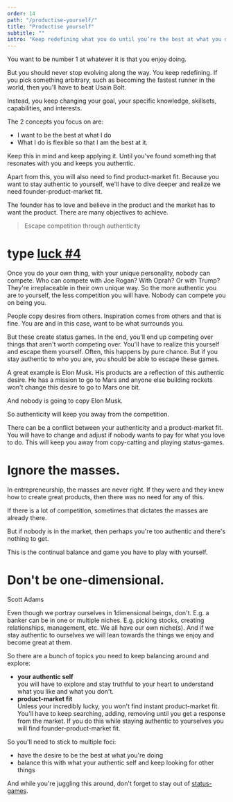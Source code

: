 ```yaml
---
order: 14
path: "/productise-yourself/"
title: "Productise yourself"
subtitle: ""
intro: "Keep redefining what you do until you’re the best at what you do"
---
```



You want to be number 1 at whatever it is that you enjoy doing.

But you should never stop evolving along the way. You keep redefining. If you pick something arbitrary, such as becoming the fastest runner in the world, then you'll have to beat Usain Bolt.

Instead, you keep changing your goal, your specific knowledge, skillsets, capabilities, and interests.

The 2 concepts you focus on are:

- I want to be the best at what I do
- What I do is flexible so that I am the best at it.

Keep this in mind and keep applying it. Until you've found something that resonates with you and keeps you authentic.

Apart from this, you will also need to find product-market fit. Because you want to stay authentic to yourself, we'll have to dive deeper and realize we need founder-product-market fit.

The founder has to love and believe in the product and the market has to want the product. There are many objectives to achieve.

> Escape competition through authenticity

# type [luck #4](/luck/)

Once you do your own thing, with your unique personality, nobody can compete. Who can compete with Joe Rogan? With Oprah? Or with Trump? They're irreplaceable in their own unique way. So the more authentic you are to yourself, the less competition you will have. Nobody can compete you on being you.

People copy desires from others. Inspiration comes from others and that is fine. You are and in this case, want to be what surrounds you.

But these create status games. In the end, you'll end up competing over things that aren't worth competing over. You'll have to realize this yourself and escape them yourself. Often, this happens by pure chance. But if you stay authentic to who you are, you should be able to escape these games.

A great example is Elon Musk. His products are a reflection of this authentic desire. He has a mission to go to Mars and anyone else building rockets won't change this desire to go to Mars one bit.

And nobody is going to copy Elon Musk.

So authenticity will keep you away from the competition.

There can be a conflict between your authenticity and a product-market fit. You will have to change and adjust if nobody wants to pay for what you love to do. This will keep you away from copy-catting and playing status-games.

# Ignore the masses.

In entrepreneurship, the masses are never right. If they were and they knew how to create great products, then there was no need for any of this.

If there is a lot of competition, sometimes that dictates the masses are already there.

But if nobody is in the market, then perhaps you're too authentic and there's nothing to get.

This is the continual balance and game you have to play with yourself.

# Don't be one-dimensional.

Scott Adams 

Even though we portray ourselves in 1dimensional beings, don't. E.g. a banker can be in one or multiple niches. E.g. picking stocks, creating relationships, management, etc. We all have our own niche(s). And if we stay authentic to ourselves we will lean towards the things we enjoy and become great at them.

So there are a bunch of topics you need to keep balancing around and explore:

- **your authentic self** <br>you will have to explore and stay truthful to your heart to understand what you like and what you don't.
- **product-market fit**<br>Unless your incredibly lucky, you won't find instant product-market fit. You'll have to keep searching, adding, removing until you get a response from the market. If you do this while staying authentic to yourselves you will find founder-product-market fit.

So you'll need to stick to multiple foci:
- have the desire to be the best at what you're doing
- balance this with what your authentic self and keep looking for other things

And while you're juggling this around, don't forget to stay out of [status-games](/what-is-wealth-and-why/).